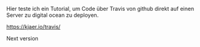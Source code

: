 Hier teste ich ein Tutorial, um Code über Travis von github direkt auf einen Server zu digital ocean zu deployen.

https://kjaer.io/travis/

Next version
